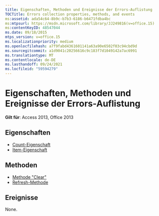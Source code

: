 ```yaml
---
title: Eigenschaften, Methoden und Ereignisse der Errors-Auflistung
TOCTitle: Errors collection properties, methods, and events
ms:assetid: ada54c64-8b9c-b7b3-6186-b6471fdba4bc
ms:mtpsurl: https://msdn.microsoft.com/library/JJ249816(v=office.15)
ms:contentKeyID: 48547044
ms.date: 09/18/2015
mtps_version: v=office.15
ms.localizationpriority: medium
ms.openlocfilehash: a7f9fabd4361601141a63a90e6502f03c94cbd9d
ms.sourcegitcommit: a1d9041c20256616c9c183f7d1049142a7ac6991
ms.translationtype: MT
ms.contentlocale: de-DE
ms.lasthandoff: 09/24/2021
ms.locfileid: "59594279"
---
```

# <a name="errors-collection-properties-methods-and-events"></a>Eigenschaften, Methoden und Ereignisse der Errors-Auflistung

**Gilt für**: Access 2013, Office 2013

## <a name="properties"></a>Eigenschaften

- [Count-Eigenschaft](count-property-ado.md)
- [Item-Eigenschaft](item-property-ado.md)

## <a name="methods"></a>Methoden

- [Methode "Clear"](clear-method-ado.md)
- [Refresh-Methode](refresh-method-ado.md)

## <a name="events"></a>Ereignisse

None.

